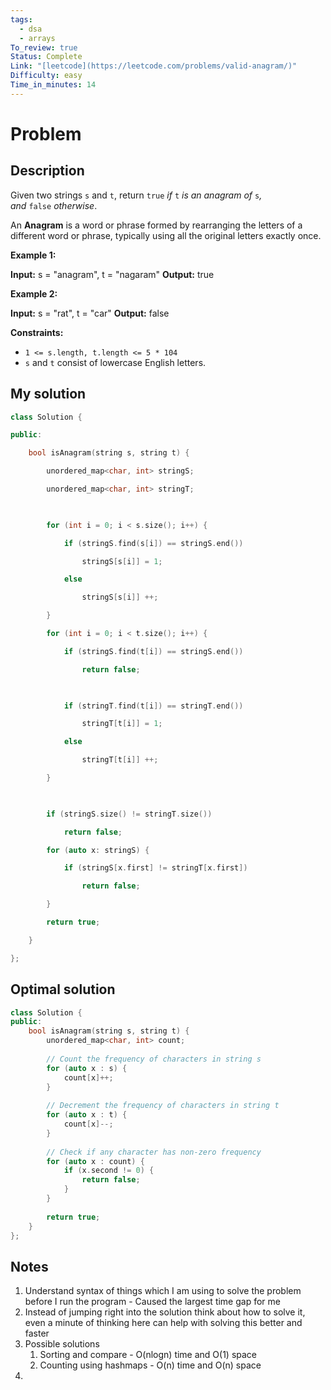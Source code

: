 ```yaml
---
tags:
  - dsa
  - arrays
To_review: true
Status: Complete
Link: "[leetcode](https://leetcode.com/problems/valid-anagram/)"
Difficulty: easy
Time_in_minutes: 14
---
```

# Problem
## Description
Given two strings `s` and `t`, return `true` _if_ `t` _is an anagram of_ `s`_, and_ `false` _otherwise_.

An **Anagram** is a word or phrase formed by rearranging the letters of a different word or phrase, typically using all the original letters exactly once.

**Example 1:**

**Input:** s = "anagram", t = "nagaram"
**Output:** true

**Example 2:**

**Input:** s = "rat", t = "car"
**Output:** false

**Constraints:**

- `1 <= s.length, t.length <= 5 * 104`
- `s` and `t` consist of lowercase English letters.
## My solution
```cpp
class Solution {

public:

    bool isAnagram(string s, string t) {

        unordered_map<char, int> stringS;

        unordered_map<char, int> stringT;

  

        for (int i = 0; i < s.size(); i++) {

            if (stringS.find(s[i]) == stringS.end())

                stringS[s[i]] = 1;

            else

                stringS[s[i]] ++;

        }

        for (int i = 0; i < t.size(); i++) {

            if (stringS.find(t[i]) == stringS.end())

                return false;

  

            if (stringT.find(t[i]) == stringT.end())

                stringT[t[i]] = 1;

            else

                stringT[t[i]] ++;

        }

  

        if (stringS.size() != stringT.size())

            return false;

        for (auto x: stringS) {

            if (stringS[x.first] != stringT[x.first])

                return false;

        }

        return true;

    }

};
```
## Optimal solution
```cpp
class Solution {
public:
    bool isAnagram(string s, string t) {
        unordered_map<char, int> count;
        
        // Count the frequency of characters in string s
        for (auto x : s) {
            count[x]++;
        }
        
        // Decrement the frequency of characters in string t
        for (auto x : t) {
            count[x]--;
        }
        
        // Check if any character has non-zero frequency
        for (auto x : count) {
            if (x.second != 0) {
                return false;
            }
        }
        
        return true;
    }
};
```
## Notes
1. Understand syntax of things which I am using to solve the problem before I run the program - Caused the largest time gap for me
2. Instead of jumping right into the solution think about how to solve it, even a minute of thinking here can help with solving this better and faster
3. Possible solutions
	1. Sorting and compare - O(nlogn) time and O(1) space
	2. Counting using hashmaps - O(n) time and O(n) space
4. 